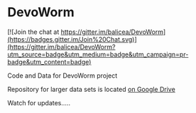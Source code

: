 DevoWorm
========

[![Join the chat at https://gitter.im/balicea/DevoWorm](https://badges.gitter.im/Join%20Chat.svg)](https://gitter.im/balicea/DevoWorm?utm_source=badge&utm_medium=badge&utm_campaign=pr-badge&utm_content=badge)

Code and Data for DevoWorm project

Repository for larger data sets is located [on Google Drive](https://drive.google.com/open?id=0B_t3mQaA-HaMTEdndjJrT0lpZ00)

Watch for updates.....
